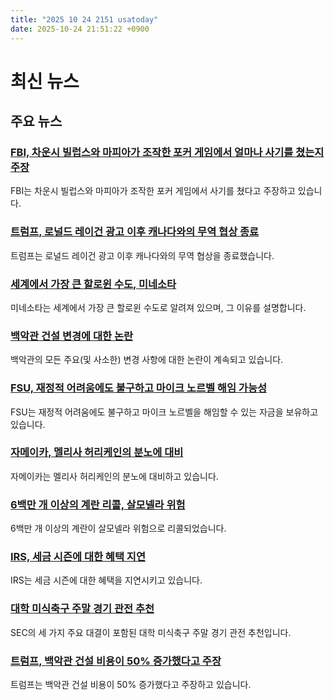 ```yaml
---
title: "2025 10 24 2151 usatoday"
date: 2025-10-24 21:51:22 +0900
---
```


# 최신 뉴스
## 주요 뉴스
### [FBI, 차운시 빌럽스와 마피아가 조작한 포커 게임에서 얼마나 사기를 쳤는지 주장](https://www.usatoday.com/story/sports/nba/2025/10/23/fbi-claims-mobsters-chauncey-billups-rigged-poker-games/86858308007/)
 FBI는 차운시 빌럽스와 마피아가 조작한 포커 게임에서 사기를 쳤다고 주장하고 있습니다.
### [트럼프, 로널드 레이건 광고 이후 캐나다와의 무역 협상 종료](https://www.usatoday.com/story/news/politics/2025/10/23/donald-trump-canada-trade-talks-tariffs-ronald-reagan-advertisement/86868307007/)
 트럼프는 로널드 레이건 광고 이후 캐나다와의 무역 협상을 종료했습니다.
### [세계에서 가장 큰 할로윈 수도, 미네소타](https://www.usatoday.com/story/life/health-wellness/2025/10/24/halloween-capital-of-the-world-minnesota/86566854007/)
 미네소타는 세계에서 가장 큰 할로윈 수도로 알려져 있으며, 그 이유를 설명합니다.
### [백악관 건설 변경에 대한 논란](https://www.usatoday.com/story/news/politics/2025/10/24/white-house-construction-changes-controversy-jfk-trump/86834287007/)
 백악관의 모든 주요(및 사소한) 변경 사항에 대한 논란이 계속되고 있습니다.
### [FSU, 재정적 어려움에도 불구하고 마이크 노르벨 해임 가능성](https://www.usatoday.com/story/sports/ncaaf/2025/10/24/fsu-cries-financial-woes-but-still-has-money-to-fire-mike-norvell-acc-sec-big-ten-alabama/86847342007/)
 FSU는 재정적 어려움에도 불구하고 마이크 노르벨을 해임할 수 있는 자금을 보유하고 있습니다.
### [자메이카, 멜리사 허리케인의 분노에 대비](https://www.usatoday.com/story/news/weather/2025/10/24/hurricane-forecast-melissas-jamaica/86860603007/)
 자메이카는 멜리사 허리케인의 분노에 대비하고 있습니다.
### [6백만 개 이상의 계란 리콜, 살모넬라 위험](https://www.usatoday.com/story/money/2025/10/22/eggs-recalled-salmonella-risk/86834924007/)
 6백만 개 이상의 계란이 살모넬라 위험으로 리콜되었습니다.
### [IRS, 세금 시즌에 대한 혜택 지연](https://www.usatoday.com/story/money/taxes/2025/10/24/irs-delays-benefit-tax-season/86853742007/)
 IRS는 세금 시즌에 대한 혜택을 지연시키고 있습니다.
### [대학 미식축구 주말 경기 관전 추천](https://www.usatoday.com/story/sports/ncaaf/2025/10/24/college-football-games-to-watch-week-9-sec/86854370007/)
 SEC의 세 가지 주요 대결이 포함된 대학 미식축구 주말 경기 관전 추천입니다.
### [트럼프, 백악관 건설 비용이 50% 증가했다고 주장](https://www.usatoday.com/story/news/politics/2025/10/23/trump-white-house-ballroom-construction-cost-overruns/86852361007/)
 트럼프는 백악관 건설 비용이 50% 증가했다고 주장하고 있습니다.
